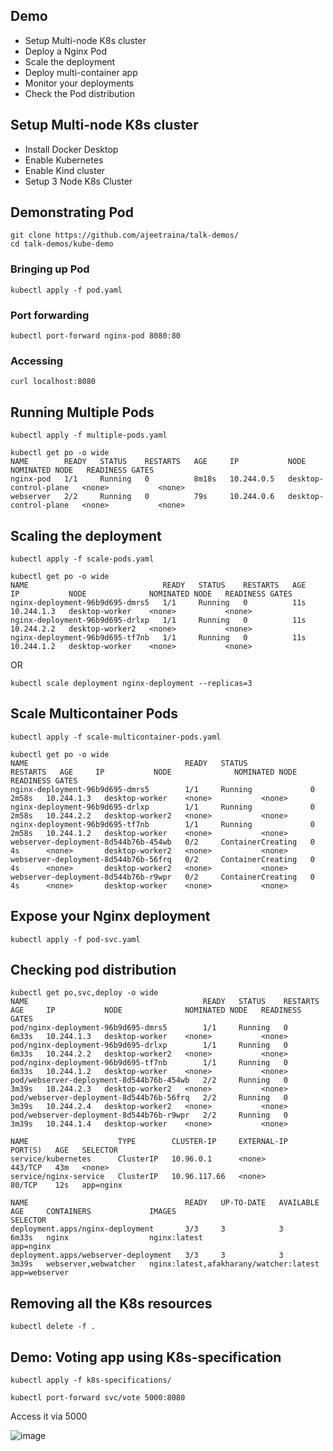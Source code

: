 
## Demo

- Setup Multi-node K8s cluster
- Deploy a Nginx Pod
- Scale the deployment
- Deploy multi-container app
- Monitor your deployments
- Check the Pod distribution

## Setup Multi-node K8s cluster

- Install Docker Desktop
- Enable Kubernetes
- Enable Kind cluster
- Setup 3 Node K8s Cluster



## Demonstrating Pod

```
git clone https://github.com/ajeetraina/talk-demos/
cd talk-demos/kube-demo
```

### Bringing up Pod

```
kubectl apply -f pod.yaml
```

### Port forwarding

```
kubectl port-forward nginx-pod 8080:80
```

### Accessing

```
curl localhost:8080
```

## Running Multiple Pods

```
kubectl apply -f multiple-pods.yaml
```

```
kubectl get po -o wide
NAME        READY   STATUS    RESTARTS   AGE     IP           NODE                    NOMINATED NODE   READINESS GATES
nginx-pod   1/1     Running   0          8m18s   10.244.0.5   desktop-control-plane   <none>           <none>
webserver   2/2     Running   0          79s     10.244.0.6   desktop-control-plane   <none>           <none>
```

## Scaling the deployment


```
kubectl apply -f scale-pods.yaml
```

```
kubectl get po -o wide
NAME                              READY   STATUS    RESTARTS   AGE   IP           NODE              NOMINATED NODE   READINESS GATES
nginx-deployment-96b9d695-dmrs5   1/1     Running   0          11s   10.244.1.3   desktop-worker    <none>           <none>
nginx-deployment-96b9d695-drlxp   1/1     Running   0          11s   10.244.2.2   desktop-worker2   <none>           <none>
nginx-deployment-96b9d695-tf7nb   1/1     Running   0          11s   10.244.1.2   desktop-worker    <none>           <none>
```

OR


```
kubectl scale deployment nginx-deployment --replicas=3
```


## Scale Multicontainer Pods


```
kubectl apply -f scale-multicontainer-pods.yaml
```


```
kubectl get po -o wide
NAME                                   READY   STATUS              RESTARTS   AGE     IP           NODE              NOMINATED NODE   READINESS GATES
nginx-deployment-96b9d695-dmrs5        1/1     Running             0          2m58s   10.244.1.3   desktop-worker    <none>           <none>
nginx-deployment-96b9d695-drlxp        1/1     Running             0          2m58s   10.244.2.2   desktop-worker2   <none>           <none>
nginx-deployment-96b9d695-tf7nb        1/1     Running             0          2m58s   10.244.1.2   desktop-worker    <none>           <none>
webserver-deployment-8d544b76b-454wb   0/2     ContainerCreating   0          4s      <none>       desktop-worker2   <none>           <none>
webserver-deployment-8d544b76b-56frq   0/2     ContainerCreating   0          4s      <none>       desktop-worker2   <none>           <none>
webserver-deployment-8d544b76b-r9wpr   0/2     ContainerCreating   0          4s      <none>       desktop-worker    <none>           <none>
```

## Expose your Nginx deployment

```
kubectl apply -f pod-svc.yaml
```

## Checking pod distribution


```
kubectl get po,svc,deploy -o wide
NAME                                       READY   STATUS    RESTARTS   AGE     IP           NODE              NOMINATED NODE   READINESS GATES
pod/nginx-deployment-96b9d695-dmrs5        1/1     Running   0          6m33s   10.244.1.3   desktop-worker    <none>           <none>
pod/nginx-deployment-96b9d695-drlxp        1/1     Running   0          6m33s   10.244.2.2   desktop-worker2   <none>           <none>
pod/nginx-deployment-96b9d695-tf7nb        1/1     Running   0          6m33s   10.244.1.2   desktop-worker    <none>           <none>
pod/webserver-deployment-8d544b76b-454wb   2/2     Running   0          3m39s   10.244.2.3   desktop-worker2   <none>           <none>
pod/webserver-deployment-8d544b76b-56frq   2/2     Running   0          3m39s   10.244.2.4   desktop-worker2   <none>           <none>
pod/webserver-deployment-8d544b76b-r9wpr   2/2     Running   0          3m39s   10.244.1.4   desktop-worker    <none>           <none>

NAME                    TYPE        CLUSTER-IP     EXTERNAL-IP   PORT(S)   AGE   SELECTOR
service/kubernetes      ClusterIP   10.96.0.1      <none>        443/TCP   43m   <none>
service/nginx-service   ClusterIP   10.96.117.66   <none>        80/TCP    12s   app=nginx

NAME                                   READY   UP-TO-DATE   AVAILABLE   AGE     CONTAINERS             IMAGES                                   SELECTOR
deployment.apps/nginx-deployment       3/3     3            3           6m33s   nginx                  nginx:latest                             app=nginx
deployment.apps/webserver-deployment   3/3     3            3           3m39s   webserver,webwatcher   nginx:latest,afakharany/watcher:latest   app=webserver
```

## Removing all the K8s resources

```
kubectl delete -f .
```



## Demo: Voting app using K8s-specification

```
kubectl apply -f k8s-specifications/
```


```
kubectl port-forward svc/vote 5000:8080
```

Access it via 5000

![image](https://github.com/user-attachments/assets/5c80024e-b8a1-44da-a04e-4a82100cdbb3)









